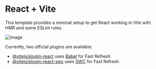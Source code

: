 # React + Vite

This template provides a minimal setup to get React working in Vite with HMR and some ESLint rules.

![image](https://github.com/user-attachments/assets/6578efd1-50d5-4598-a8a2-79a6bb1157f4)

Currently, two official plugins are available:

- [@vitejs/plugin-react](https://github.com/vitejs/vite-plugin-react/blob/main/packages/plugin-react/README.md) uses [Babel](https://babeljs.io/) for Fast Refresh
- [@vitejs/plugin-react-swc](https://github.com/vitejs/vite-plugin-react-swc) uses [SWC](https://swc.rs/) for Fast Refresh
